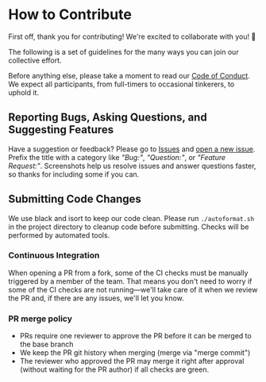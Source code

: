 # How to Contribute

First off, thank you for contributing! We're excited to collaborate with you! 🎉

The following is a set of guidelines for the many ways you can join our collective effort.

Before anything else, please take a moment to read our [Code of Conduct](CODE-OF-CONDUCT.md). We expect all participants, from full-timers to occasional tinkerers, to uphold it.

## Reporting Bugs, Asking Questions, and Suggesting Features

Have a suggestion or feedback? Please go to [Issues](https://github.com/gyund/fundamental-analysis/issues) and [open a new issue](https://github.com/gyund/fundamental-analysis/issues/new). Prefix the title with a category like _"Bug:"_, _"Question:"_, or _"Feature Request:"_. Screenshots help us resolve issues and answer questions faster, so thanks for including some if you can.

## Submitting Code Changes

We use black and isort to keep our code clean. Please run `./autoformat.sh` in the project directory to cleanup code before submitting. Checks will be performed by automated tools.

### Continuous Integration

When opening a PR from a fork, some of the CI checks must be manually triggered by a member of the team. That means you don't need to worry if some of the CI checks are not running—we'll take care of it when we review the PR and, if there are any issues, we'll let you know.

### PR merge policy

* PRs require one reviewer to approve the PR before it can be merged to the base branch
* We keep the PR git history when merging (merge via "merge commit")
* The reviewer who approved the PR may merge it right after approval (without waiting for the PR author) if all checks are green.
